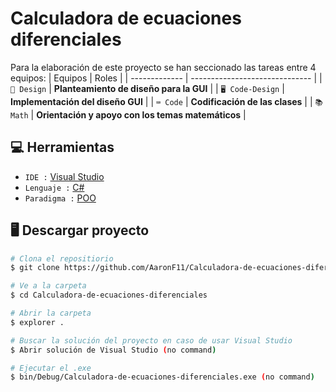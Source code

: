 Calculadora de ecuaciones diferenciales
=============
Para la elaboración de este proyecto se han seccionado las tareas entre 4 equipos:
| Equipos | Roles                   |
| ------------- | ------------------------------ |
| `🎨 Design`   | **Planteamiento de diseño para la GUI**     |
| `🖥️ Code-Design`   | **Implementación del diseño GUI**     |
| `⌨️ Code`      | **Codificación de las clases**       |
| `📚 Math`   | **Orientación y apoyo con los temas matemáticos**     |

## 💻 Herramientas
- `IDE :` [Visual Studio](https://learn.microsoft.com/en-us/visualstudio/windows/?view=vs-2022)
- `Lenguaje :` [C#](https://learn.microsoft.com/en-us/dotnet/csharp/)
- `Paradigma :` [POO](https://ferestrepoca.github.io/paradigmas-de-programacion/poo/poo_teoria/index.html)

## 🖥️ Descargar proyecto
```bash
# Clona el repositiorio
$ git clone https://github.com/AaronF11/Calculadora-de-ecuaciones-diferenciales

# Ve a la carpeta
$ cd Calculadora-de-ecuaciones-diferenciales

# Abrir la carpeta
$ explorer .

# Buscar la solución del proyecto en caso de usar Visual Studio
$ Abrir solución de Visual Studio (no command)

# Ejecutar el .exe
$ bin/Debug/Calculadora-de-ecuaciones-diferenciales.exe (no command)
```
